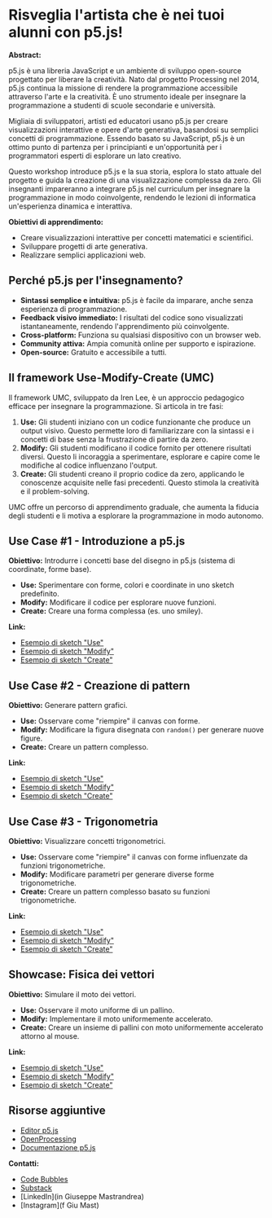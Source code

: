 # Risveglia l'artista che è nei tuoi alunni con p5.js!

**Abstract:**

p5.js è una libreria JavaScript e un ambiente di sviluppo open-source progettato per liberare la creatività. Nato dal progetto Processing nel 2014, p5.js continua la missione di rendere la programmazione accessibile attraverso l'arte e la creatività.  È uno strumento ideale per insegnare la programmazione a studenti di scuole secondarie e università.

Migliaia di sviluppatori, artisti ed educatori usano p5.js per creare visualizzazioni interattive e opere d'arte generativa, basandosi su semplici concetti di programmazione. Essendo basato su JavaScript, p5.js è un ottimo punto di partenza per i principianti e un'opportunità per i programmatori esperti di esplorare un lato creativo.

Questo workshop introduce p5.js e la sua storia, esplora lo stato attuale del progetto e guida la creazione di una visualizzazione complessa da zero. Gli insegnanti impareranno a integrare p5.js nel curriculum per insegnare la programmazione in modo coinvolgente, rendendo le lezioni di informatica un'esperienza dinamica e interattiva.

**Obiettivi di apprendimento:**

* Creare visualizzazioni interattive per concetti matematici e scientifici.
* Sviluppare progetti di arte generativa.
* Realizzare semplici applicazioni web.

## Perché p5.js per l'insegnamento?

* **Sintassi semplice e intuitiva:** p5.js è facile da imparare, anche senza esperienza di programmazione.
* **Feedback visivo immediato:**  I risultati del codice sono visualizzati istantaneamente, rendendo l'apprendimento più coinvolgente.
* **Cross-platform:** Funziona su qualsiasi dispositivo con un browser web.
* **Community attiva:**  Ampia comunità online per supporto e ispirazione.
* **Open-source:** Gratuito e accessibile a tutti.

## Il framework Use-Modify-Create (UMC)

Il framework UMC, sviluppato da Iren Lee, è un approccio pedagogico efficace per insegnare la programmazione.  Si articola in tre fasi:

1. **Use:** Gli studenti iniziano con un codice funzionante che produce un output visivo. Questo permette loro di  familiarizzare con la sintassi e i concetti di base senza la frustrazione di partire da zero.
2. **Modify:** Gli studenti modificano il codice fornito per ottenere risultati diversi. Questo li incoraggia a sperimentare, esplorare e capire come le modifiche al codice influenzano l'output.
3. **Create:** Gli studenti creano il proprio codice da zero, applicando le conoscenze acquisite nelle fasi precedenti. Questo stimola la creatività e il problem-solving.

UMC offre un percorso di apprendimento graduale, che aumenta la fiducia degli studenti e li motiva a esplorare la programmazione in modo autonomo.

## Use Case #1 - Introduzione a p5.js

**Obiettivo:**  Introdurre i concetti base del disegno in p5.js (sistema di coordinate, forme base).

* **Use:** Sperimentare con forme, colori e coordinate in uno sketch predefinito.
* **Modify:**  Modificare il codice per esplorare nuove funzioni.
* **Create:** Creare una forma complessa (es. uno smiley).

**Link:**

* [Esempio di sketch "Use"](link1)
* [Esempio di sketch "Modify"](link2)
* [Esempio di sketch "Create"](link3)

## Use Case #2 - Creazione di pattern

**Obiettivo:**  Generare pattern grafici.

* **Use:** Osservare come "riempire" il canvas con forme.
* **Modify:** Modificare la figura disegnata con `random()` per generare nuove figure.
* **Create:** Creare un pattern complesso.

**Link:**

* [Esempio di sketch "Use"](link4)
* [Esempio di sketch "Modify"](link5)
* [Esempio di sketch "Create"](link6)

## Use Case #3 - Trigonometria

**Obiettivo:** Visualizzare concetti trigonometrici.

* **Use:**  Osservare come "riempire" il canvas con forme influenzate da funzioni trigonometriche.
* **Modify:**  Modificare parametri per generare diverse forme trigonometriche.
* **Create:** Creare un pattern complesso basato su funzioni trigonometriche.

**Link:**

* [Esempio di sketch "Use"](link7)
* [Esempio di sketch "Modify"](link8)
* [Esempio di sketch "Create"](link9)

## Showcase: Fisica dei vettori

**Obiettivo:**  Simulare il moto dei vettori.

* **Use:** Osservare il moto uniforme di un pallino.
* **Modify:** Implementare il moto uniformemente accelerato.
* **Create:**  Creare un insieme di pallini con moto uniformemente accelerato attorno al mouse.

**Link:**

* [Esempio di sketch "Use"](link10)
* [Esempio di sketch "Modify"](link11)
* [Esempio di sketch "Create"](link12)

## Risorse aggiuntive

* [Editor p5.js](https://editor.p5js.org/)
* [OpenProcessing](https://openprocessing.org/)
* [Documentazione p5.js](https://p5js.org/reference/)

**Contatti:**

* [Code Bubbles](giumast.substack.com)
* [Substack](giu.mast)
* [LinkedIn](in Giuseppe Mastrandrea)
* [Instagram](f Giu Mast)
